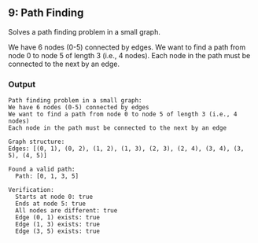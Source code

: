 ## 9: Path Finding

Solves a path finding problem in a small graph.

We have 6 nodes (0-5) connected by edges. We want to find a path from node 0 to node 5 of length 3 (i.e., 4 nodes). Each node in the path must be connected to the next by an edge.

### Output

```
Path finding problem in a small graph:
We have 6 nodes (0-5) connected by edges
We want to find a path from node 0 to node 5 of length 3 (i.e., 4 nodes)
Each node in the path must be connected to the next by an edge

Graph structure:
Edges: [(0, 1), (0, 2), (1, 2), (1, 3), (2, 3), (2, 4), (3, 4), (3, 5), (4, 5)]

Found a valid path:
  Path: [0, 1, 3, 5]

Verification:
  Starts at node 0: true
  Ends at node 5: true
  All nodes are different: true
  Edge (0, 1) exists: true
  Edge (1, 3) exists: true
  Edge (3, 5) exists: true
```